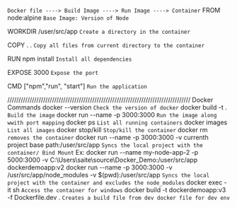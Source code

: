 `Docker file ----> Build Image ----> Run Image ----> Container`
FROM node:alpine `Base Image: Version of Node`

WORKDIR /user/src/app `Create a directory in the container`

COPY . . `Copy all files from current directory to the container`

RUN npm install `Install all dependencies`

EXPOSE 3000 `Expose the port`

CMD ["npm","run", "start"] `Run the application`

//////////////////////////////////////////////////////////////////////////////////
Docker Commands
docker --version `Check the version of docker`
docker build -t <image-name> . `Build the image`
docker run --name <container-name> -p 3000:3000 <image-name> `Run the image along wwith port mapping`
docker ps `List all running containers`
docker images `List all images`
docker stop/kill <container-name> `Stop/kill the container`
docker rm <container-name> `removes the container`
docker run --name <contaner-name> -p 3000:3000 -v currenth project base path:/user/src/app <image-name> `Syncs the local project with the container/ Bind Mount`
Ex: docker run --name my-node-app-2 -p 5000:3000 -v C:\Users\saite\source\Docker_Demo:/user/src/app dockerdemoapp:v2
docker run --name <container-name> -p 3000:3000 -v /usr/src/app/node_modules -v $(pwd):/user/src/app <image-name> `Syncs the local project with the container and excludes the node_modules`
docker exec -it <container-name> sh `Access the container for windows`
docker build -t dockerdemoapp:v3 -f Dockerfile.dev . `Creates a build file from dev docker file for dev env`
